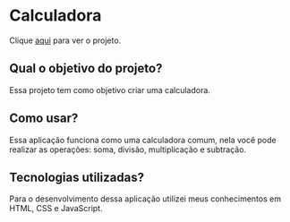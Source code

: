 # Calculadora

Clique <a href="https://calculadora-chi-three.vercel.app/" target="_blank">aqui</a> para ver o projeto.

## Qual o objetivo do projeto?

Essa projeto tem como objetivo criar uma calculadora.

## Como usar?

Essa aplicação funciona como uma calculadora comum, nela você pode realizar as operações: soma, divisão, multiplicação e subtração.

## Tecnologias utilizadas?

Para o desenvolvimento dessa aplicação utilizei meus conhecimentos em HTML, CSS e JavaScript.
